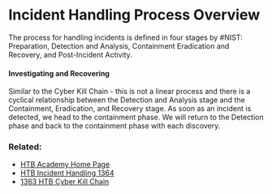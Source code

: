 # Incident Handling Process Overview

The process for handling incidents is defined in four stages by #NIST: Preparation, Detection and Analysis, Containment Eradication and Recovery, and Post-Incident Activity. 

#### Investigating and Recovering

Similar to the Cyber Kill Chain - this is not a linear process and there is a cyclical relationship between the Detection and Analysis stage and the Containment, Eradication, and Recovery stage. As soon as an incident is detected, we head to the containment phase. We will return to the Detection phase and back to the containment phase with each discovery.

### Related:

- [HTB Academy Home Page](https://academy.hackthebox.com/ 'HTB Academy Homepage')
- [HTB Incident Handling 1364](https://academy.hackthebox.com/module/148/section/1364 'HTB module on incident handling process')
- [1363 HTB Cyber Kill Chain](1363%20HTB%20Cyber%20Kill%20Chain.md)